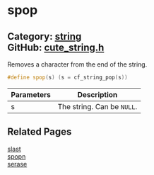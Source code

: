 [](../header.md ':include')

# spop

Category: [string](https://github.com/RandyGaul/cute_framework/blob/master/docs/api_reference?id=string)  
GitHub: [cute_string.h](https://github.com/RandyGaul/cute_framework/blob/master/include/cute_string.h)  
---

Removes a character from the end of the string.

```cpp
#define spop(s) (s = cf_string_pop(s))
```

Parameters | Description
--- | ---
s | The string. Can be `NULL`.

## Related Pages

[slast](https://github.com/RandyGaul/cute_framework/blob/master/docs/string/slast.md)  
[spopn](https://github.com/RandyGaul/cute_framework/blob/master/docs/string/spopn.md)  
[serase](https://github.com/RandyGaul/cute_framework/blob/master/docs/string/serase.md)  
